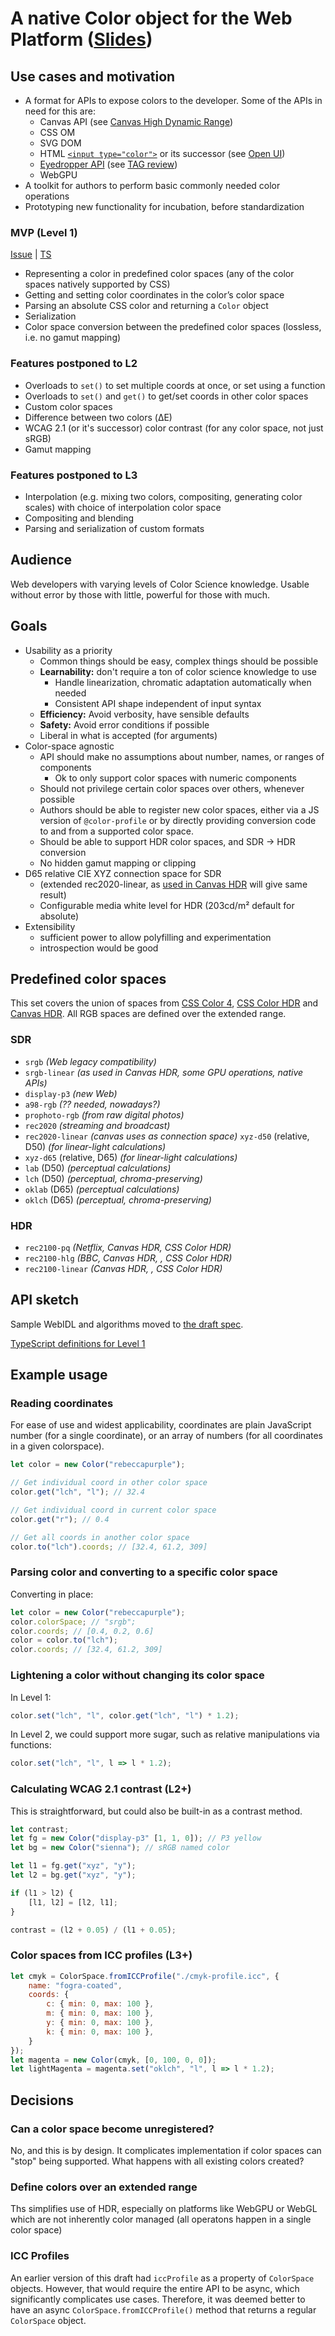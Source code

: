 # A native Color object for the Web Platform ([Slides](https://docs.google.com/presentation/d/1Pkcxwdej2nWqYr0F6dYHpxcMaUMb11w_YmbZmcUV6Gc/edit?usp=sharing))

## Use cases and motivation

- A format for APIs to expose colors to the developer. Some of the APIs in need for this are:
    - Canvas API (see [Canvas High Dynamic Range](https://github.com/w3c/ColorWeb-CG/blob/master/hdr_html_canvas_element.md))
    - CSS OM
    - SVG DOM
    - HTML [`<input type="color">`](https://github.com/whatwg/html/issues/3400) or its successor (see [Open UI](https://github.com/openui/open-ui/issues/334))
    - [Eyedropper API](https://github.com/MicrosoftEdge/MSEdgeExplainers/blob/main/EyeDropper/explainer.md) (see [TAG review](https://github.com/w3ctag/design-reviews/issues/587))
    - WebGPU
- A toolkit for authors to perform basic commonly needed color operations 
- Prototyping new functionality for incubation, before standardization

### MVP (Level 1)

[Issue](https://github.com/WICG/color-api/issues/37) | [TS](https://github.com/WICG/color-api/blob/main/color-api-v1.d.ts)

- Representing a color in predefined color spaces (any of the color spaces natively supported by CSS)
- Getting and setting color coordinates in the color’s color space
- Parsing an absolute CSS color and returning a `Color` object
- Serialization
- Color space conversion between the predefined color spaces (lossless, i.e. no gamut mapping)

### Features postponed to L2

- Overloads to `set()` to set multiple coords at once, or set using a function
- Overloads to `set()` and `get()` to get/set coords in other color spaces 
- Custom color spaces
- Difference between two colors (ΔE)
- WCAG 2.1 (or it's successor) color contrast (for any color space, not just sRGB)
- Gamut mapping

### Features postponed to L3

- Interpolation (e.g. mixing two colors, compositing, generating color scales) with choice of interpolation color space
- Compositing and blending
- Parsing and serialization of custom formats

## Audience

Web developers with varying levels of Color Science knowledge.
Usable without error by those with little, powerful for those with much.

## Goals

- Usability as a priority
    - Common things should be easy, complex things should be possible
    - **Learnability:** don't require a ton of color science knowledge to use
        - Handle linearization, chromatic adaptation automatically when needed
        - Consistent API shape independent of input syntax
    - **Efficiency:** Avoid verbosity, have sensible defaults
    - **Safety:** Avoid error conditions if possible
    - Liberal in what is accepted (for arguments)
- Color-space agnostic
    - API should make no assumptions about number, names, or ranges of components
        - Ok to only support color spaces with numeric components
    - Should not privilege certain color spaces over others, whenever possible
    - Authors should be able to register new color spaces,
    either via a JS version of `@color-profile`
    or by directly providing conversion code to and from a supported color space.
    - Should be able to support HDR color spaces, and SDR → HDR conversion
    - No hidden gamut mapping or clipping
- D65 relative CIE XYZ connection space for SDR
    - (extended rec2020-linear, as [used in Canvas HDR](https://github.com/w3c/ColorWeb-CG/blob/master/hdr_html_canvas_element.md#conversion-between-color-spaces) will give same result)
    - Configurable media white level for HDR (203cd/m² default for absolute)
- Extensibility
    - sufficient power to allow polyfilling and experimentation
    - introspection would be good

## Predefined color spaces

This set covers the union of spaces from [CSS Color 4](https://drafts.csswg.org/css-color-4/), [CSS Color HDR](https://drafts.csswg.org/css-color-hdr/) and [Canvas HDR](https://github.com/w3c/ColorWeb-CG/blob/master/hdr_html_canvas_element.md).
All RGB spaces are defined over the extended range.

### SDR

- `srgb` *(Web legacy compatibility)*
- `srgb-linear` *(as used in Canvas HDR, some GPU operations, native APIs)*
- `display-p3` *(new Web)*
- `a98-rgb` *(?? needed, nowadays?)*
- `prophoto-rgb` *(from raw digital photos)*
- `rec2020` *(streaming and broadcast)*
- `rec2020-linear` *(canvas uses as connection space)*
  `xyz-d50` (relative, D50) *(for linear-light calculations)*
- `xyz-d65` (relative, D65) *(for linear-light calculations)*
- `lab` (D50) *(perceptual calculations)*
- `lch` (D50) *(perceptual, chroma-preserving)*
- `oklab` (D65) *(perceptual calculations)*
- `oklch` (D65) *(perceptual, chroma-preserving)*

### HDR

- `rec2100-pq` *(Netflix, Canvas HDR, CSS Color HDR)*
- `rec2100-hlg` *(BBC, Canvas HDR, , CSS Color HDR)*
- `rec2100-linear` *(Canvas HDR, , CSS Color HDR)*

## API sketch

Sample WebIDL and algorithms moved to [the draft spec](https://wicg.github.io/color-api/).

[TypeScript definitions for Level 1](https://github.com/WICG/color-api/blob/main/color-api-v1.d.ts)

## Example usage

### Reading coordinates

For ease of use and widest applicability, coordinates are plain JavaScript number (for a single coordinate), or an array of numbers (for all coordinates in a given colorspace).

```js
let color = new Color("rebeccapurple");

// Get individual coord in other color space
color.get("lch", "l"); // 32.4

// Get individual coord in current color space
color.get("r"); // 0.4

// Get all coords in another color space
color.to("lch").coords; // [32.4, 61.2, 309]
```

### Parsing color and converting to a specific color space

Converting in place:

```js
let color = new Color("rebeccapurple");
color.colorSpace; // "srgb";
color.coords; // [0.4, 0.2, 0.6]
color = color.to("lch");
color.coords; // [32.4, 61.2, 309]
```

### Lightening a color without changing its color space

In Level 1:

```js
color.set("lch", "l", color.get("lch", "l") * 1.2);
```

In Level 2, we could support more sugar, such as relative manipulations via functions:

```js
color.set("lch", "l", l => l * 1.2);
```

### Calculating WCAG 2.1 contrast (L2+)

This is straightforward, but could also be built-in as a contrast method.

```js
let contrast;
let fg = new Color("display-p3" [1, 1, 0]); // P3 yellow
let bg = new Color("sienna"); // sRGB named color

let l1 = fg.get("xyz", "y");
let l2 = bg.get("xyz", "y");

if (l1 > l2) {
    [l1, l2] = [l2, l1];
}

contrast = (l2 + 0.05) / (l1 + 0.05);

```

### Color spaces from ICC profiles (L3+)

```js
let cmyk = ColorSpace.fromICCProfile("./cmyk-profile.icc", {
	name: "fogra-coated",
	coords: {
		c: { min: 0, max: 100 },
		m: { min: 0, max: 100 },
		y: { min: 0, max: 100 },
		k: { min: 0, max: 100 },
	}
});
let magenta = new Color(cmyk, [0, 100, 0, 0]);
let lightMagenta = magenta.set("oklch", "l", l => l * 1.2);
```

## Decisions

### Can a color space become unregistered?

No, and this is by design.
It complicates implementation if color spaces can "stop" being supported. What happens with all existing colors created?

### Define colors over an extended range

Ths simplifies use of HDR, especially on platforms like WebGPU or WebGL which are not inherently color managed (all operatons happen in a single color space)

### ICC Profiles

An earlier version of this draft had `iccProfile` as a property of `ColorSpace` objects.
However, that would require the entire API to be async, which significantly complicates use cases.
Therefore, it was deemed better to have an async `ColorSpace.fromICCProfile()` method that returns a regular `ColorSpace` object.
